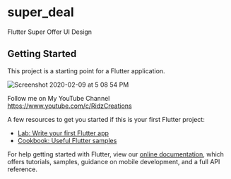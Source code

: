 # super_deal

Flutter Super Offer UI Design

## Getting Started

This project is a starting point for a Flutter application.

![Screenshot 2020-02-09 at 5 08 54 PM](https://github.com/MohammadRijwan/super_deal/blob/master/tiday%20%E2%80%93%2021.png)

Follow me on My YouTube Channel https://www.youtube.com/c/RidzCreations

A few resources to get you started if this is your first Flutter project:

- [Lab: Write your first Flutter app](https://flutter.dev/docs/get-started/codelab)
- [Cookbook: Useful Flutter samples](https://flutter.dev/docs/cookbook)

For help getting started with Flutter, view our
[online documentation](https://flutter.dev/docs), which offers tutorials,
samples, guidance on mobile development, and a full API reference.
